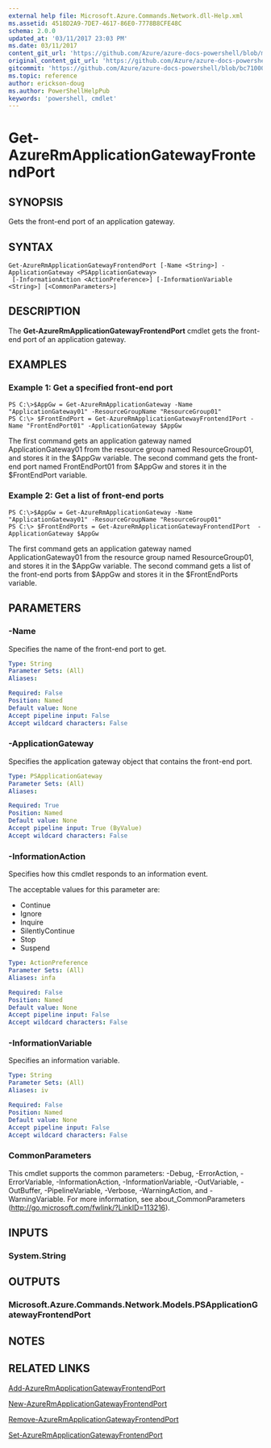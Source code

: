 ```yaml
---
external help file: Microsoft.Azure.Commands.Network.dll-Help.xml
ms.assetid: 4518D2A9-7DE7-4617-86E0-7778B8CFE48C
schema: 2.0.0
updated_at: '03/11/2017 23:03 PM'
ms.date: 03/11/2017
content_git_url: 'https://github.com/Azure/azure-docs-powershell/blob/master/azureps-cmdlets-docs/ResourceManager/AzureRM.Network/v3.5.0/Get-AzureRmApplicationGatewayFrontendPort.md'
original_content_git_url: 'https://github.com/Azure/azure-docs-powershell/blob/master/azureps-cmdlets-docs/ResourceManager/AzureRM.Network/v3.5.0/Get-AzureRmApplicationGatewayFrontendPort.md'
gitcommit: 'https://github.com/Azure/azure-docs-powershell/blob/bc71000aa3c7f754b95442dcc415a7324626a15c'
ms.topic: reference
author: erickson-doug
ms.author: PowerShellHelpPub
keywords: 'powershell, cmdlet'
---
```


# Get-AzureRmApplicationGatewayFrontendPort

## SYNOPSIS
Gets the front-end port of an application gateway.

## SYNTAX

```
Get-AzureRmApplicationGatewayFrontendPort [-Name <String>] -ApplicationGateway <PSApplicationGateway>
 [-InformationAction <ActionPreference>] [-InformationVariable <String>] [<CommonParameters>]
```

## DESCRIPTION
The **Get-AzureRmApplicationGatewayFrontendPort** cmdlet gets the front-end port of an application gateway.

## EXAMPLES

### Example 1: Get a specified front-end port
```
PS C:\>$AppGw = Get-AzureRmApplicationGateway -Name "ApplicationGateway01" -ResourceGroupName "ResourceGroup01"
PS C:\> $FrontEndPort = Get-AzureRmApplicationGatewayFrontendIPort -Name "FrontEndPort01" -ApplicationGateway $AppGw
```

The first command gets an application gateway named ApplicationGateway01 from the resource group named ResourceGroup01, and stores it in the $AppGw variable.
The second command gets the front-end port named FrontEndPort01 from $AppGw and stores it in the $FrontEndPort variable.

### Example 2: Get a list of front-end ports
```
PS C:\>$AppGw = Get-AzureRmApplicationGateway -Name "ApplicationGateway01" -ResourceGroupName "ResourceGroup01"
PS C:\> $FrontEndPorts = Get-AzureRmApplicationGatewayFrontendIPort  -ApplicationGateway $AppGw
```

The first command gets an application gateway named ApplicationGateway01 from the resource group named ResourceGroup01, and stores it in the $AppGw variable.
The second command gets a list of the front-end ports from $AppGw and stores it in the $FrontEndPorts variable.

## PARAMETERS

### -Name
Specifies the name of the front-end port to get.

```yaml
Type: String
Parameter Sets: (All)
Aliases: 

Required: False
Position: Named
Default value: None
Accept pipeline input: False
Accept wildcard characters: False
```

### -ApplicationGateway
Specifies the application gateway object that contains the front-end port.

```yaml
Type: PSApplicationGateway
Parameter Sets: (All)
Aliases: 

Required: True
Position: Named
Default value: None
Accept pipeline input: True (ByValue)
Accept wildcard characters: False
```

### -InformationAction
Specifies how this cmdlet responds to an information event.

The acceptable values for this parameter are:

- Continue
- Ignore
- Inquire
- SilentlyContinue
- Stop
- Suspend

```yaml
Type: ActionPreference
Parameter Sets: (All)
Aliases: infa

Required: False
Position: Named
Default value: None
Accept pipeline input: False
Accept wildcard characters: False
```

### -InformationVariable
Specifies an information variable.

```yaml
Type: String
Parameter Sets: (All)
Aliases: iv

Required: False
Position: Named
Default value: None
Accept pipeline input: False
Accept wildcard characters: False
```

### CommonParameters
This cmdlet supports the common parameters: -Debug, -ErrorAction, -ErrorVariable, -InformationAction, -InformationVariable, -OutVariable, -OutBuffer, -PipelineVariable, -Verbose, -WarningAction, and -WarningVariable. For more information, see about_CommonParameters (http://go.microsoft.com/fwlink/?LinkID=113216).

## INPUTS

### System.String

## OUTPUTS

### Microsoft.Azure.Commands.Network.Models.PSApplicationGatewayFrontendPort

## NOTES

## RELATED LINKS

[Add-AzureRmApplicationGatewayFrontendPort](./Add-AzureRmApplicationGatewayFrontendPort.md)

[New-AzureRmApplicationGatewayFrontendPort](./New-AzureRmApplicationGatewayFrontendPort.md)

[Remove-AzureRmApplicationGatewayFrontendPort](./Remove-AzureRmApplicationGatewayFrontendPort.md)

[Set-AzureRmApplicationGatewayFrontendPort](./Set-AzureRmApplicationGatewayFrontendPort.md)


